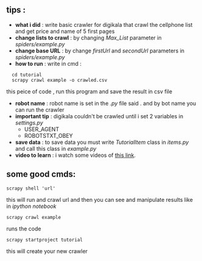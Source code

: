 ## tips :
- __what i did__ : write basic crawler for digikala that crawl the cellphone list and get price and name of 5 first pages
- __change lists to crawl__ : by changing *Max_List* parameter in *spiders/example.py*
- __change base URL__ : by change *firstUrl* and *secondUrl* parameters in *spiders/example.py*
- __how to run__ : write in cmd :
```
  cd tutorial
  scrapy crawl example -o crawled.csv
```
this peice of code , run this program and save the result in csv file
- __robot name__ : robot name is set in the *.py* file said . and by bot name you can run the crawler
- __important tip__ : digikala couldn't be crawled until i set 2 variables in *settings.py* 
  - USER_AGENT
  - ROBOTSTXT_OBEY
- __save data__ : to save data you must write *TutorialItem* class in *items.py* and call this class in *example.py*
- __video to learn__ : i watch some videos of [this link](https://www.youtube.com/playlist?list=PLhTjy8cBISEqkN-5Ku_kXG4QW33sxQo0t). 



## some good cmds:

```
scrapy shell 'url'
```
this will run and crawl url and then you can see and manipulate results like in *ipython notebook*

```
scrapy crawl example
```
runs the code

```
scrapy startproject tutorial
```
this will create your new crawler
